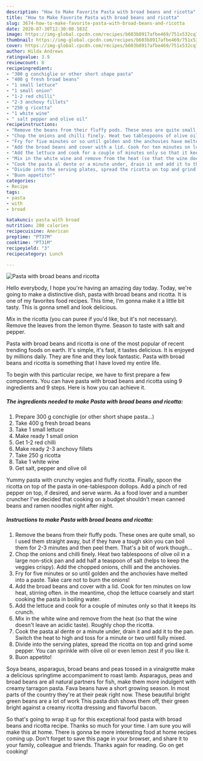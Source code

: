 ```yaml
---
description: "How to Make Favorite Pasta with broad beans and ricotta"
title: "How to Make Favorite Pasta with broad beans and ricotta"
slug: 3674-how-to-make-favorite-pasta-with-broad-beans-and-ricotta
date: 2020-07-30T12:30:08.583Z
image: https://img-global.cpcdn.com/recipes/b603b8917afbe469/751x532cq70/pasta-with-broad-beans-and-ricotta-recipe-main-photo.jpg
thumbnail: https://img-global.cpcdn.com/recipes/b603b8917afbe469/751x532cq70/pasta-with-broad-beans-and-ricotta-recipe-main-photo.jpg
cover: https://img-global.cpcdn.com/recipes/b603b8917afbe469/751x532cq70/pasta-with-broad-beans-and-ricotta-recipe-main-photo.jpg
author: Hilda Andrews
ratingvalue: 3.9
reviewcount: 8
recipeingredient:
- "300 g conchiglie or other short shape pasta"
- "400 g fresh broad beans"
- "1 small lettuce"
- "1 small onion"
- "1-2 red chilli"
- "2-3 anchovy fillets"
- "250 g ricotta"
- "1 white wine"
- " salt pepper and olive oil"
recipeinstructions:
- "Remove the beans from their fluffy pods. These ones are quite small, so I used them straight away, but if they have a tough skin you can boil them for 2-3 minutes and then peel them. That&#39;s a bit of work though..."
- "Chop the onions and chilli finely. Heat two tablespoons of olive oil in a large non-stick pan and add half a teaspoon of salt (helps to keep the veggies crispy). Add the chopped onions, chilli and the anchovies."
- "Fry for five minutes or so until golden and the anchovies have melted into a paste. Take care not to burn the onions!"
- "Add the broad beans and cover with a lid. Cook for ten minutes on low heat, stirring often. in the meantime, chop the lettuce coarsely and start cooking the pasta in boiling water."
- "Add the lettuce and cook for a couple of minutes only so that it keeps its crunch."
- "Mix in the white wine and remove from the heat (so that the wine doesn&#39;t leave an acidic taste). Roughly chop the ricotta."
- "Cook the pasta al dente or a minute under, drain it and add it to the pan. Switch the heat to high and toss for a minute or two until fully mixed."
- "Divide into the serving plates, spread the ricotta on top and grind some pepper. You can sprinkle with olive oil or even lemon zest if you like it."
- "Buon appetito!"
categories:
- Recipe
tags:
- pasta
- with
- broad

katakunci: pasta with broad 
nutrition: 280 calories
recipecuisine: American
preptime: "PT37M"
cooktime: "PT31M"
recipeyield: "3"
recipecategory: Lunch

---
```



![Pasta with broad beans and ricotta](https://img-global.cpcdn.com/recipes/b603b8917afbe469/751x532cq70/pasta-with-broad-beans-and-ricotta-recipe-main-photo.jpg)

Hello everybody, I hope you're having an amazing day today. Today, we're going to make a distinctive dish, pasta with broad beans and ricotta. It is one of my favorites food recipes. This time, I'm gonna make it a little bit tasty. This is gonna smell and look delicious.

Mix in the ricotta (you can puree if you&#39;d like, but it&#39;s not necessary). Remove the leaves from the lemon thyme. Season to taste with salt and pepper.

Pasta with broad beans and ricotta is one of the most popular of recent trending foods on earth. It's simple, it's fast, it tastes delicious. It is enjoyed by millions daily. They are fine and they look fantastic. Pasta with broad beans and ricotta is something that I have loved my entire life.


To begin with this particular recipe, we have to first prepare a few components. You can have pasta with broad beans and ricotta using 9 ingredients and 9 steps. Here is how you can achieve it.

<!--inarticleads1-->

##### The ingredients needed to make Pasta with broad beans and ricotta:

1. Prepare 300 g conchiglie (or other short shape pasta...)
1. Take 400 g fresh broad beans
1. Take 1 small lettuce
1. Make ready 1 small onion
1. Get 1-2 red chilli
1. Make ready 2-3 anchovy fillets
1. Take 250 g ricotta
1. Take 1 white wine
1. Get  salt, pepper and olive oil


Yummy pasta with crunchy vegies and fluffy ricotta. Finally, spoon the ricotta on top of the pasta in one-tablespoon dollops. Add a pinch of red pepper on top, if desired, and serve warm. As a food lover and a number cruncher I&#39;ve decided that cooking on a budget shouldn&#39;t mean canned beans and ramen noodles night after night. 

<!--inarticleads2-->

##### Instructions to make Pasta with broad beans and ricotta:

1. Remove the beans from their fluffy pods. These ones are quite small, so I used them straight away, but if they have a tough skin you can boil them for 2-3 minutes and then peel them. That&#39;s a bit of work though...
1. Chop the onions and chilli finely. Heat two tablespoons of olive oil in a large non-stick pan and add half a teaspoon of salt (helps to keep the veggies crispy). Add the chopped onions, chilli and the anchovies.
1. Fry for five minutes or so until golden and the anchovies have melted into a paste. Take care not to burn the onions!
1. Add the broad beans and cover with a lid. Cook for ten minutes on low heat, stirring often. in the meantime, chop the lettuce coarsely and start cooking the pasta in boiling water.
1. Add the lettuce and cook for a couple of minutes only so that it keeps its crunch.
1. Mix in the white wine and remove from the heat (so that the wine doesn&#39;t leave an acidic taste). Roughly chop the ricotta.
1. Cook the pasta al dente or a minute under, drain it and add it to the pan. Switch the heat to high and toss for a minute or two until fully mixed.
1. Divide into the serving plates, spread the ricotta on top and grind some pepper. You can sprinkle with olive oil or even lemon zest if you like it.
1. Buon appetito!


Soya beans, asparagus, broad beans and peas tossed in a vinaigrette make a delicious springtime accompaniment to roast lamb. Asparagus, peas and broad beans are all natural partners for fish, make them more indulgent with creamy tarragon pasta. Fava beans have a short growing season. In most parts of the country they&#39;re at their peak right now. These beautiful bright green beans are a lot of work This pasta dish shows them off, their green bright against a creamy ricotta dressing and flavorful bacon. 

So that's going to wrap it up for this exceptional food pasta with broad beans and ricotta recipe. Thanks so much for your time. I am sure you will make this at home. There is gonna be more interesting food at home recipes coming up. Don't forget to save this page in your browser, and share it to your family, colleague and friends. Thanks again for reading. Go on get cooking!
